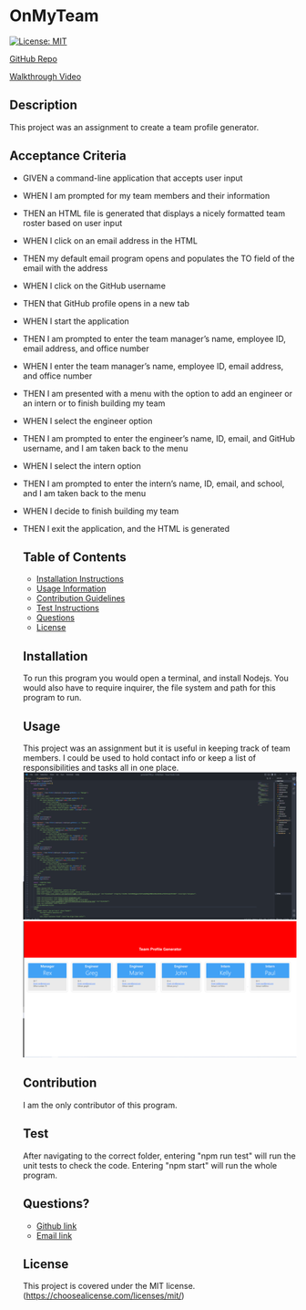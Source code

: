 # OnMyTeam

  [![License: MIT](https://img.shields.io/badge/License-MIT-yellow.svg)](https://opensource.org/licenses/MIT)

  [GitHub Repo](https://github.com/ampatte/OnMyTeam)

  [Walkthrough Video](https://watch.screencastify.com/v/SWSUfCTzKQB19dqHJ2Eq)
  ## Description
  This project was an assignment to create a team profile generator.

  ## Acceptance Criteria
* GIVEN a command-line application that accepts user input
* WHEN I am prompted for my team members and their information
* THEN an HTML file is generated that displays a nicely formatted team roster based on user input
* WHEN I click on an email address in the HTML
* THEN my default email program opens and populates the TO field of the email with the address
* WHEN I click on the GitHub username
* THEN that GitHub profile opens in a new tab
* WHEN I start the application
* THEN I am prompted to enter the team manager’s name, employee ID, email address, and office number
* WHEN I enter the team manager’s name, employee ID, email address, and office number
* THEN I am presented with a menu with the option to add an engineer or an intern or to finish building my team
* WHEN I select the engineer option
* THEN I am prompted to enter the engineer’s name, ID, email, and GitHub username, and I am taken back to the menu
* WHEN I select the intern option
* THEN I am prompted to enter the intern’s name, ID, email, and school, and I am taken back to the menu
* WHEN I decide to finish building my team
* THEN I exit the application, and the HTML is generated

  ## Table of Contents
  - [Installation Instructions](#Installation)
  - [Usage Information](#Usage)
  - [Contribution Guidelines](#Contribution)
  - [Test Instructions](#Test)
  - [Questions](#Questions)
  - [License](#License)
  
  ## Installation
  To run this program you would open a terminal, and install Nodejs. You would also have to require inquirer, the file system and path for this program to run.

  ## Usage
  This project was an assignment but it is useful in keeping track of team members. I could be used to hold contact info or keep a list of responsibilities and tasks all in one place.
  ![alt text](Assets/code.png)
  ![alt text](Assets/OnMyTeam.png)
  
  ## Contribution
  I am the only contributor of this program.

  ## Test
  After navigating to the correct folder, entering "npm run test" will run the unit tests to check the code. Entering "npm start" will run the whole program. 

  ## Questions?
  - [Github link]( https://github.com/ampatte)
  - [Email link](ampatte717@gmail.com)

  ## License
    This project is covered under the MIT license.(https://choosealicense.com/licenses/mit/)
